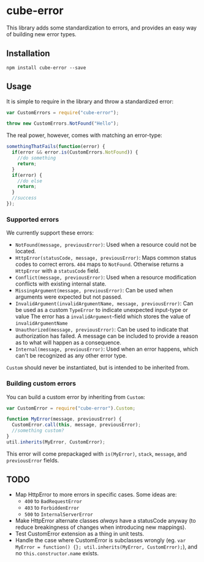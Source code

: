 cube-error
==========

This library adds some standardization to errors, and provides an easy way of building new error types.

Installation
------------

    npm install cube-error --save

Usage
-----

It is simple to require in the library and throw a standardized error:

```js
var CustomErrors = require("cube-error");

throw new CustomErrors.NotFound("Hello");
```

The real power, however, comes with matching an error-type:

```js
somethingThatFails(function(error) {
  if(error && error.is(CustomErrors.NotFound)) {
    //do something
    return;
  }
  if(error) {
    //do else
    return;
  }
  //success
});
```

### Supported errors

We currently support these errors:

- `NotFound(message, previousError)`:
  Used when a resource could not be located.
- `HttpError(statusCode, message, previousError)`:
  Maps common status codes to correct errors.
  `404` maps to `NotFound`.
  Otherwise returns a `HttpError` with a `statusCode` field.
- `Conflict(message, previousError)`:
  Used when a resource modification conflicts with existing internal state.
- `MissingArgument(message, previousError)`:
  Can be used when arguments were expected but not passed.
- `InvalidArgument(invalidArgumentName, message, previousError)`:
  Can be used as a custom `TypeError` to indicate unexpected input-type or value
  The error has a `invalidArgument`-field which stores the value of `invalidArgumentName`
- `Unauthorized(message, previousError)`:
  Can be used to indicate that authorization has failed. A message can be included to
  provide a reason as to what will happen as a consequence.
- `Internal(message, previousError)`:
  Used when an error happens, which can't be recognized as any other error type.

`Custom` should never be instantiated, but is intended to be inherited from.


### Building custom errors

You can build a custom error by inheriting from `Custom`:

```js
var CustomError = require("cube-error").Custom;

function MyError(message, previousError) {
  CustomError.call(this, message, previousError);
  //something custom?
}
util.inherits(MyError, CustomError);
```

This error will come prepackaged with `is(MyError)`, `stack`, `message`, and `previousError` fields.

TODO
----

- Map HttpError to more errors in specific cases.
  Some ideas are:
  - `400` to `BadRequestError`
  - `403` to `ForbiddenError`
  - `500` to `InternalServerError`
- Make HttpError alternate classes *always* have a statusCode anyway (to reduce breakingness of changes when introducing new mappings).
- Test CustomError extension as a thing in unit tests.
- Handle the case where CustomError is subclasses wrongly (eg. `var MyError = function() {}; util.inherits(MyError, CustomError);`), and no `this.constructor.name` exists.
